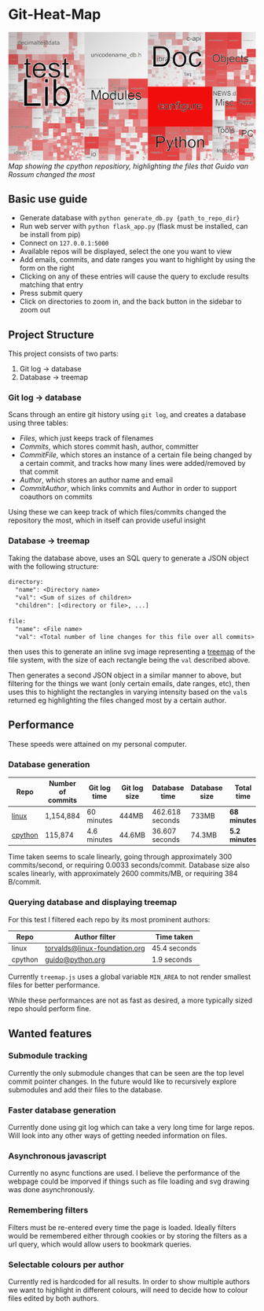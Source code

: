 # Git-Heat-Map

![Map showing the cpython repositiory, highlighting the files that Guido van Rossum changed the most](example_image.png)
*Map showing the cpython repositiory, highlighting the files that Guido van Rossum changed the most*

## Basic use guide

* Generate database with `python generate_db.py {path_to_repo_dir}`
* Run web server with `python flask_app.py` (flask must be installed, can be install from pip)
* Connect on `127.0.0.1:5000`
* Available repos will be displayed, select the one you want to view
* Add emails, commits, and date ranges you want to highlight by using the form on the right
* Clicking on any of these entries will cause the query to exclude results matching that entry
* Press submit query
* Click on directories to zoom in, and the back button in the sidebar to zoom out

## Project Structure

This project consists of two parts:

1. Git log -> database
2. Database -> treemap

### Git log -> database

Scans through an entire git history using `git log`, and creates a database using three tables:
* *Files*, which just keeps track of filenames
* *Commits*, which stores commit hash, author, committer
* *CommitFile*, which stores an instance of a certain file being changed by a certain commit, and tracks how many lines were added/removed by that commit
* *Author*, which stores an author name and email
* *CommitAuthor*, which links commits and Author in order to support coauthors on commits

Using these we can keep track of which files/commits changed the repository the most, which in itself can provide useful insight

### Database -> treemap

Taking the database above, uses an SQL query to generate a JSON object with the following structure: 
```
directory:
  "name": <Directory name>
  "val": <Sum of sizes of children>
  "children": [<directory or file>, ...]

file:
  "name": <File name>
  "val": <Total number of line changes for this file over all commits>
```
then uses this to generate an inline svg image representing a [treemap](https://en.wikipedia.org/wiki/Treemapping "Wikipedia: Treemapping") of the file system, with the size of each rectangle being the `val` described above.

Then generates a second JSON object in a similar manner to above, but filtering for the things we want (only certain emails, date ranges, etc), then uses this to highlight the rectangles in varying intensity based on the `val`s returned eg highlighting the files changed most by a certain author.

## Performance
These speeds were attained on my personal computer.
### Database generation

| Repo | Number of commits | Git log time | Git log size | Database time | Database size | **Total time** |
| --- | --- | --- | --- | --- | --- | --- |
| [linux](https://github.com/torvalds/linux) | 1,154,884 | 60 minutes | 444MB | 462.618 seconds | 733MB | **68 minutes** |
| [cpython](https://github.com/python/cpython) | 115,874 | 4.6 minutes | 44.6MB | 36.607 seconds | 74.3MB | **5.2 minutes** |

Time taken seems to scale linearly, going through approximately 300 commits/second, or requiring 0.0033 seconds/commit.
Database size also scales linearly, with approximately 2600 commits/MB, or requiring 384 B/commit.

### Querying database and displaying treemap

For this test I filtered each repo by its most prominent authors:

| Repo | Author filter | Time taken |
| --- | --- | --- |
| linux | torvalds@linux-foundation.org | 45.4 seconds |
| cpython | guido@python.org | 1.9 seconds |

Currently `treemap.js` uses a global variable `MIN_AREA` to not render smallest files for better performance.

While these performances are not as fast as desired, a more typically sized repo should perform fine.

## Wanted features

### Submodule tracking
Currently the only submodule changes that can be seen are the top level commit pointer changes. In the future would like to recursively explore submodules and add their files to the database.

### Faster database generation
Currently done using git log which can take a very long time for large repos. Will look into any other ways of getting needed information on files.

### Asynchronous javascript
Currently no async functions are used. I believe the performance of the webpage could be imporved if things such as file loading and svg drawing was done asynchronously.

### Remembering filters
Filters must be re-entered every time the page is loaded. Ideally filters would be remembered either through cookies or by storing the filters as a url query, which would allow users to bookmark queries.

### Selectable colours per author
Currently red is hardcoded for all results. In order to show multiple authors we want to highlight in different colours, will need to decide how to colour files edited by both authors.